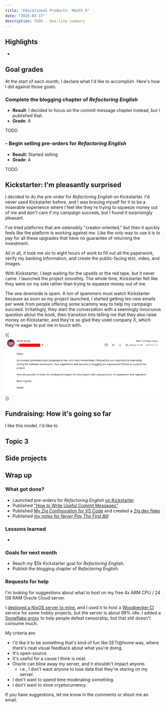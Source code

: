 ```yaml
---
title: "Educational Products: Month 5"
date: "2025-03-17"
description: TODO - One-line summary
---
```


## Highlights

-

## Goal grades

At the start of each month, I declare what I'd like to accomplish. Here's how I did against those goals:

### Complete the blogging chapter of _Refactoring English_

- **Result**: I decided to focus on the commit message chapter instead, but I published that.
- **Grade**: A

TODO

### - Begin selling pre-orders for _Refactoring English_

- **Result**: Started selling
- **Grade**: A

TODO

## Kickstarter: I'm pleasantly surprised

I decided to do the pre-order for _Refactoring English_ on Kickstarter. I'd never used Kickstarter before, and I was bracing myself for it to be a miserable experience where I feel like they're trying to squeeze money out of me and don't care if my campaign succeds, but I found it surprisingly pleasant.

I've tried platforms that are ostensibly "creator-oriented," but then it quickly feels like the platform is working against me. Like the only way to use it is to pay for all these upgrades that have no guarantee of returning the investment.

All in all, it took me six to eight hours of work to fill out all the paperwork, verify my banking information, and create the public-facing text, video, and images.

With Kickstarter, I kept waiting for the upsells or the red tape, but it never came. I launched the project smoothly. The whole time, Kickstarter felt like they were on my side rather than trying to squeeze money out of me.

The one downside is spam. A ton of spammers must watch Kickstarter because as soon as my project launched, I started getting ten new emails per week from people offering some scammy way to help my campaign succeed. Irritatingly, they start the conversation with a seemingly innocuous question about the book, then transition into telling me that they also raise money on Kickstarter, and they're so glad they used company X, which they're eager to put me in touch with.

{{<img src="ks-spam.webp" has-border="true" max-width="700px" caption="The spammers start with an innocuous message that feigns interest in your product, and then they shift the conversation to their &ldquo;friend&rdquo; who offers paid Kickstarter publicity services." alt="Hello, An investor promoted your campaign to me, and I was immediately intrigued by your approach to improving writing for software developers. Your experience and success in blogging are impressive! I’d love to support the project. How do you plan to tailor the writing techniques for developers with varying levels of experience and expertise? Best regards, David">}}

## Fundraising: How it's going so far

I like this model. I'd like to

## Topic 3

## Side projects

## Wrap up

### What got done?

- Launched pre-orders for _Refactoring English_ [on Kickstarter](https://www.kickstarter.com/projects/mtlynch/refactoring-english)
- Published ["How to Write Useful Commit Messages"](https://refactoringenglish.com/chapters/commit-messages/)
- Published [My Zig Configuration for VS Code](https://mtlynch.io/notes/zig-vscode-nix/) and created a [Zig dev flake](https://codeberg.org/mtlynch/zig-vscode-flake)
- Published [my notes for _Never Pay The First Bill_](https://mtlynch.io/book-reports/never-pay-the-first-bill/)

### Lessons learned

-

### Goals for next month

- Reach my $5k Kickstarter goal for _Refactoring English_.
- Publish the blogging chapter of _Refactoring English_.

### Requests for help

I'm looking for suggestions about what to host on my free 4x ARM CPU / 24 GB RAM Oracle Cloud server.

I [deployed a NixOS server to mine](/notes/nix-oracle-cloud/), and I used it to host a [Woodpecker CI](https://woodpecker-ci.org/) service for some hobby projects, but the server is about 99% idle. I added a [Snowflake proxy](https://snowflake.torproject.org/) to help people defeat censorship, but that still doesn't consume much.

My criteria are:

- I'd like it to be something that's kind of fun like SETI@home was, where there's neat visual feedback about what you're doing.
- It's open-source.
- It's useful for a cause I think is neat.
- Oracle can blow away my server, and it shouldn't impact anyone.
  - i.e., I don't want anyone to lose data that they're storing on my server.
- I don't want to spend time moderating something.
- I don't want to mine cryptocurrency.

If you have suggestions, let me know in the comments or shoot me an email.
